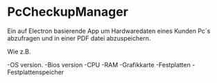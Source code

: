 ﻿# PcCheckupManager


Ein auf Electron basierende App um Hardwaredaten eines Kunden Pc´s abzufragen und in einer PDF datei abzuspeichern.

Wie z.B.

-OS version.
-Bios version
-CPU
-RAM
-Grafikkarte
-Festplatten
-Festplattenspeicher
